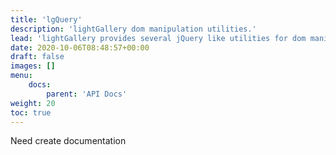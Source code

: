 ```yaml
---
title: 'lgQuery'
description: 'lightGallery dom manipulation utilities.'
lead: 'lightGallery provides several jQuery like utilities for dom manipulation'
date: 2020-10-06T08:48:57+00:00
draft: false
images: []
menu:
    docs:
        parent: 'API Docs'
weight: 20
toc: true
---
```


Need create documentation
